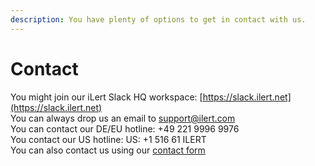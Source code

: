 ```yaml
---
description: You have plenty of options to get in contact with us.
---
```


# Contact

You might join our iLert Slack HQ workspace: [https://slack.ilert.net](https://slack.ilert.net)  
You can always drop us an email to [support@ilert.com](mailto:support@ilert.com)  
You can contact our DE/EU hotline: +49 221 9996 9976  
You contact our US hotline: US: +1 516 61 ILERT  
You can also contact us using our [contact form](https://www.ilert.com/get-demo/)

  


